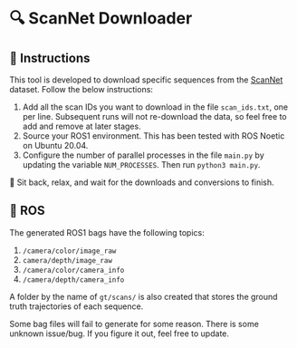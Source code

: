 # 🔍 ScanNet Downloader

## 📄 Instructions
This tool is developed to download specific sequences from the [ScanNet](http://www.scan-net.org/) dataset. Follow the below instructions:

1. Add all the scan IDs you want to download in the file `scan_ids.txt`, one per line. Subsequent runs will not re-download the data, so feel free to add and remove at later stages.
2. Source your ROS1 environment. This has been tested with ROS Noetic on Ubuntu 20.04.
3. Configure the number of parallel processes in the file `main.py` by updating the variable `NUM_PROCESSES`. Then run `python3 main.py`.

💺 Sit back, relax, and wait for the downloads and conversions to finish.


## 🤖 ROS 
The generated ROS1 bags have the following topics:  
1. `/camera/color/image_raw`
2. `camera/depth/image_raw`
3. `/camera/color/camera_info`
4. `/camera/depth/camera_info`

A folder by the name of `gt/scans/` is also created that stores the ground truth trajectories of each sequence.

Some bag files will fail to generate for some reason. There is some unknown issue/bug. If you figure it out, feel free to update.